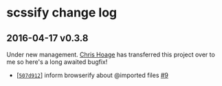 # scssify change log

## 2016-04-17 v0.3.8
Under new management. [Chris Hoage](https://github.com/chrishoage) has transferred this project over to me so here's a long awaited bugfix!

- [[`507d912`](https://github.com/cody-greene/scssify/commit/507d912)] inform browserify about @imported files [#9](https://github.com/cody-greene/scssify/pull/9)
